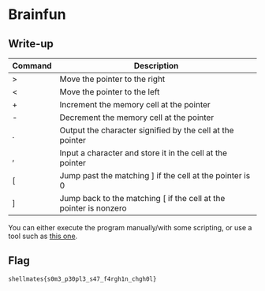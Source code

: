 # Brainfun

## Write-up

| Command | Description                                                       |
| ------- | ----------------------------------------------------------------- |
| >       | Move the pointer to the right                                     |
| <       | Move the pointer to the left                                      |
| +       | Increment the memory cell at the pointer                          |
| -       | Decrement the memory cell at the pointer                          |
| .       | Output the character signified by the cell at the pointer         |
| ,       | Input a character and store it in the cell at the pointer         |
| [       | Jump past the matching ] if the cell at the pointer is 0          |
| ]       | Jump back to the matching [ if the cell at the pointer is nonzero |

You can either execute the program manually/with some scripting, or use a tool
such as [this one](https://copy.sh/brainfuck/).  

## Flag

`shellmates{s0m3_p30pl3_s47_f4rgh1n_chgh0l}`
